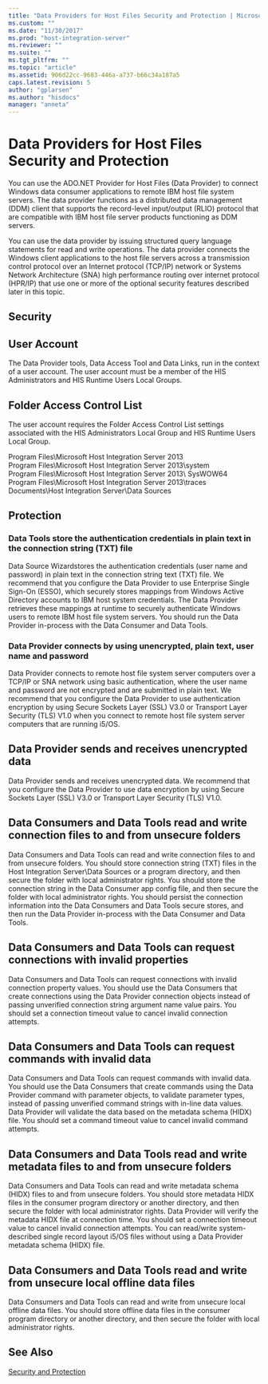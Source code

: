 ```yaml
---
title: "Data Providers for Host Files Security and Protection | Microsoft Docs"
ms.custom: ""
ms.date: "11/30/2017"
ms.prod: "host-integration-server"
ms.reviewer: ""
ms.suite: ""
ms.tgt_pltfrm: ""
ms.topic: "article"
ms.assetid: 906d22cc-9683-446a-a737-b66c34a187a5
caps.latest.revision: 5
author: "gplarsen"
ms.author: "hisdocs"
manager: "anneta"
---
```

# Data Providers for Host Files Security and Protection
You can use the ADO.NET Provider for Host Files (Data Provider) to connect Windows data consumer applications to remote IBM host file system servers. The data provider functions as a distributed data management (DDM) client that supports the record-level input/output (RLIO) protocol that are compatible with IBM host file server products functioning as DDM servers.  
  
 You can use the data provider by issuing structured query language statements for read and write operations. The data provider connects the Windows client applications to the host file servers across a transmission control protocol over an Internet protocol (TCP/IP) network or Systems Network Architecture (SNA) high performance routing over internet protocol (HPR/IP) that use one or more of the optional security features described later in this topic.  
  
## Security  
  
## User Account  
 The Data Provider tools, Data Access Tool and Data Links, run in the context of a user account. The user account must be a member of the HIS Administrators and HIS Runtime Users Local Groups.  
  
## Folder Access Control List  
 The user account requires the Folder Access Control List settings associated with the HIS Administrators Local Group and HIS Runtime Users Local Group.  
  
 Program Files\Microsoft Host Integration Server 2013  
Program Files\Microsoft Host Integration Server 2013\system  
Program Files\Microsoft Host Integration Server 2013\ SysWOW64  
Program Files\Microsoft Host Integration Server 2013\traces  
Documents\Host Integration Server\Data Sources  
  
## Protection  
  
### Data Tools store the authentication credentials in plain text in the connection string (TXT) file  
 Data Source Wizardstores the authentication credentials (user name and password) in plain text in the connection string text (TXT) file. We recommend that you configure the Data Provider to use Enterprise Single Sign-On (ESSO), which securely stores mappings from Windows Active Directory accounts to IBM host system credentials. The Data Provider retrieves these mappings at runtime to securely authenticate Windows users to remote IBM host file system servers. You should run the Data Provider in-process with the Data Consumer and Data Tools.  
  
### Data Provider connects by using unencrypted, plain text, user name and password  
 Data Provider connects to remote host file system server computers over a TCP/IP or SNA network using basic authentication, where the user name and password are not encrypted and are submitted in plain text. We recommend that you configure the Data Provider to use authentication encryption by using Secure Sockets Layer (SSL) V3.0 or Transport Layer Security (TLS) V1.0 when you connect to remote host file system server computers that are running i5/OS.  
  
## Data Provider sends and receives unencrypted data  
 Data Provider sends and receives unencrypted data. We recommend that you configure the Data Provider to use data encryption by using Secure Sockets Layer (SSL) V3.0 or Transport Layer Security (TLS) V1.0.  
  
## Data Consumers and Data Tools read and write connection files to and from unsecure folders  
 Data Consumers and Data Tools can read and write connection files to and from unsecure folders. You should store connection string (TXT) files in the Host Integration Server\Data Sources or a program directory, and then secure the folder with local administrator rights. You should store the connection string in the Data Consumer app config file, and then secure the folder with local administrator rights. You should persist the connection information into the Data Consumers and Data Tools secure stores, and then run the Data Provider in-process with the Data Consumer and Data Tools.  
  
## Data Consumers and Data Tools can request connections with invalid properties  
 Data Consumers and Data Tools can request connections with invalid connection property values. You should use the Data Consumers that create connections using the Data Provider connection objects instead of passing unverified connection string argument name value pairs. You should set a connection timeout value to cancel invalid connection attempts.  
  
## Data Consumers and Data Tools can request commands with invalid data  
 Data Consumers and Data Tools can request commands with invalid data. You should use the Data Consumers that create commands using the Data Provider command with parameter objects, to validate parameter types, instead of passing unverified command strings with in-line data values. Data Provider will validate the data based on the metadata schema (HIDX) file. You should set a command timeout value to cancel invalid command attempts.  
  
## Data Consumers and Data Tools read and write metadata files to and from unsecure folders  
 Data Consumers and Data Tools can read and write metadata schema (HIDX) files to and from unsecure folders. You should store metadata HIDX files in the consumer program directory or another directory, and then secure the folder with local administrator rights. Data Provider will verify the metadata HIDX file at connection time. You should set a connection timeout value to cancel invalid connection attempts. You can read/write system-described single record layout i5/OS files without using a Data Provider metadata schema (HIDX) file.  
  
## Data Consumers and Data Tools read and write from unsecure local offline data files  
 Data Consumers and Data Tools can read and write from unsecure local offline data files. You should store offline data files in the consumer program directory or another directory, and then secure the folder with local administrator rights.  
  
## See Also  
 [Security and Protection](../core/security-and-protection1.md)